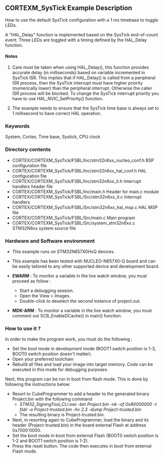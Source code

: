 ## <b>CORTEXM_SysTick Example Description</b>

How to use the default SysTick configuration with a 1 ms timebase to toggle LEDs.

  A "HAL_Delay" function is implemented based on the SysTick end-of-count event.
  Three LEDs are toggled with a timing defined by the HAL_Delay function.

#### <b>Notes</b>

 1. Care must be taken when using HAL_Delay(), this function provides accurate
    delay (in milliseconds) based on variable incremented in SysTick ISR. This
    implies that if HAL_Delay() is called from a peripheral ISR process, then 
    the SysTick interrupt must have higher priority (numerically lower)
    than the peripheral interrupt. Otherwise the caller ISR process will be blocked.
    To change the SysTick interrupt priority you have to use HAL_NVIC_SetPriority() function.

 2. The example needs to ensure that the SysTick time base is always set to 1 millisecond
    to have correct HAL operation.

### <b>Keywords</b>

System, Cortex, Time base, Systick, CPU clock 

### <b>Directory contents</b>

  - CORTEX/CORTEXM_SysTick/FSBL/Inc/stm32n6xx_nucleo_conf.h     BSP configuration file
  - CORTEX/CORTEXM_SysTick/FSBL/Inc/stm32n6xx_hal_conf.h    HAL configuration file
  - CORTEX/CORTEXM_SysTick/FSBL/Inc/stm32n6xx_it.h          Interrupt handlers header file
  - CORTEX/CORTEXM_SysTick/FSBL/Inc/main.h                  Header for main.c module
  - CORTEX/CORTEXM_SysTick/FSBL/Src/stm32n6xx_it.c          Interrupt handlers
  - CORTEX/CORTEXM_SysTick/FSBL/Src/stm32n6xx_hal_msp.c     HAL MSP file
  - CORTEX/CORTEXM_SysTick/FSBL/Src/main.c                  Main program
  - CORTEX/CORTEXM_SysTick/FSBL/Src/system_stm32n6xx.c      STM32N6xx system source file

### <b>Hardware and Software environment</b>

  - This example runs on STM32N657X0HxQ devices.
    
  - This example has been tested with NUCLEO-N657X0-Q board and can be
    easily tailored to any other supported device and development board.

  - **EWARM** : To monitor a variable in the live watch window, you must proceed as follow :
    - Start a debugging session.
    - Open the View > Images.
    - Double-click to deselect the second instance of project.out.

  - **MDK-ARM** : To monitor a variable in the live watch window, you must comment out SCB_EnableDCache() in main() function.

### <b>How to use it ?</b>

In order to make the program work, you must do the following :
 - Set the boot mode in development mode (BOOT1 switch position is 1-3, BOOT0 switch position doesn't matter).
 - Open your preferred toolchain
 - Rebuild all files and load your image into target memory. Code can be executed in this mode for debugging purposes.

 Next, this program can be run in boot from flash mode. This is done by following the instructions below:
 
 - Resort to CubeProgrammer to add a header to the generated binary Project.bin with the following command
   - *STM32_SigningTool_CLI.exe -bin Project.bin -nk -of 0x80000000 -t fsbl -o Project-trusted.bin -hv 2.3 -dump Project-trusted.bin*
   - The resulting binary is Project-trusted.bin.
 - Next, in resorting again to CubeProgrammer, load the binary and its header (Project-trusted.bin) in the board external Flash at address 0x7000'0000.
 - Set the boot mode in boot from external Flash (BOOT0 switch position is 1-2 and BOOT1 switch position is 1-2).
 - Press the reset button. The code then executes in boot from external Flash mode.

